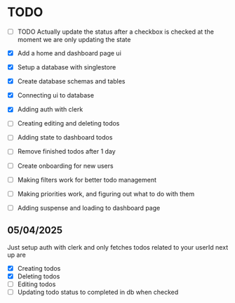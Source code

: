 # TODO

- [ ] TODO Actually update the status after a checkbox is checked at the moment we are only updating the state

- [x] Add a home and dashboard page ui
- [x] Setup a database with singlestore
- [x] Create database schemas and tables
- [x] Connecting ui to database
- [x] Adding auth with clerk
- [ ] Creating editing and deleting todos
- [ ] Adding state to dashboard todos
- [ ] Remove finished todos after 1 day
- [ ] Create onboarding for new users
- [ ] Making filters work for better todo management
- [ ] Making priorities work, and figuring out what to do with them
- [ ] Adding suspense and loading to dashboard page

## 05/04/2025

Just setup auth with clerk and only fetches todos related to your userId next up are

- [x] Creating todos
- [x] Deleting todos
- [ ] Editing todos
- [ ] Updating todo status to completed in db when checked
